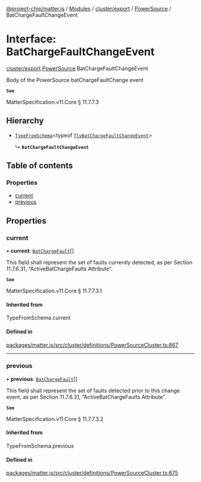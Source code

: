 [@project-chip/matter.js](../README.md) / [Modules](../modules.md) / [cluster/export](../modules/cluster_export.md) / [PowerSource](../modules/cluster_export.PowerSource.md) / BatChargeFaultChangeEvent

# Interface: BatChargeFaultChangeEvent

[cluster/export](../modules/cluster_export.md).[PowerSource](../modules/cluster_export.PowerSource.md).BatChargeFaultChangeEvent

Body of the PowerSource batChargeFaultChange event

**`See`**

MatterSpecification.v11.Core § 11.7.7.3

## Hierarchy

- [`TypeFromSchema`](../modules/tlv_export.md#typefromschema)\<typeof [`TlvBatChargeFaultChangeEvent`](../modules/cluster_export.PowerSource.md#tlvbatchargefaultchangeevent)\>

  ↳ **`BatChargeFaultChangeEvent`**

## Table of contents

### Properties

- [current](cluster_export.PowerSource.BatChargeFaultChangeEvent.md#current)
- [previous](cluster_export.PowerSource.BatChargeFaultChangeEvent.md#previous)

## Properties

### current

• **current**: [`BatChargeFault`](../enums/cluster_export.PowerSource.BatChargeFault.md)[]

This field shall represent the set of faults currently detected, as per Section 11.7.6.31,
“ActiveBatChargeFaults Attribute”.

**`See`**

MatterSpecification.v11.Core § 11.7.7.3.1

#### Inherited from

TypeFromSchema.current

#### Defined in

[packages/matter.js/src/cluster/definitions/PowerSourceCluster.ts:867](https://github.com/project-chip/matter.js/blob/5f71eedebdb9fa54338bde320c311bb359b7455d/packages/matter.js/src/cluster/definitions/PowerSourceCluster.ts#L867)

___

### previous

• **previous**: [`BatChargeFault`](../enums/cluster_export.PowerSource.BatChargeFault.md)[]

This field shall represent the set of faults detected prior to this change event, as per Section 11.7.6.31,
“ActiveBatChargeFaults Attribute”.

**`See`**

MatterSpecification.v11.Core § 11.7.7.3.2

#### Inherited from

TypeFromSchema.previous

#### Defined in

[packages/matter.js/src/cluster/definitions/PowerSourceCluster.ts:875](https://github.com/project-chip/matter.js/blob/5f71eedebdb9fa54338bde320c311bb359b7455d/packages/matter.js/src/cluster/definitions/PowerSourceCluster.ts#L875)
